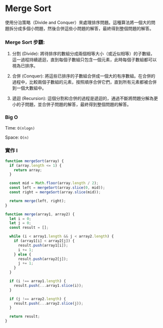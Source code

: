 # Merge Sort

使用分治策略（Divide and Conquer）來處理排序問題。這種算法將一個大的問題拆分成多個小問題，然後合併這些小問題的解答，最終得到整個問題的解答。

### Merge Sort 步驟:

1. 分割 (Divide): 將待排序的數組分成兩個相等大小（或近似相等）的子數組，這一過程持續遞迴，直到每個子數組只包含一個元素，此時每個子數組都可以視為已排序。

2. 合併 (Conquer): 將這些已排序的子數組合併成一個大的有序數組。在合併的過程中，比較兩個子數組的元素，按照順序合併它們，直到所有元素都被合併到一個大數組中。

3. 遞迴 (Recursion): 這個分割和合併的過程是遞迴的，通過不斷將問題分解為更小的子問題，並合併子問題的解答，最終得到整個問題的解答。

### Big O

Time: `O(nlogn)`

Space: `O(n)`

### 實作 I

```jsx
function mergeSort(array) {
  if (array.length <= 1) {
    return array;
  }

  const mid = Math.floor(array.length / 2);
  const left = mergeSort(array.slice(0, mid));
  const right = mergeSort(array.slice(mid));

  return merge(left, right);
}

function merge(array1, array2) {
  let i = 0;
  let j = 0;
  const result = [];

  while (i < array1.length && j < array2.length) {
    if (array1[i] < array2[j]) {
      result.push(array1[i]);
      i += 1;
    } else {
      result.push(array2[j]);
      j += 1;
    }
  }

  if (i !== array1.length) {
    result.push(...array1.slice(i));
  }

  if (j !== array2.length) {
    result.push(...array2.slice(j));
  }

  return result;
}
```
